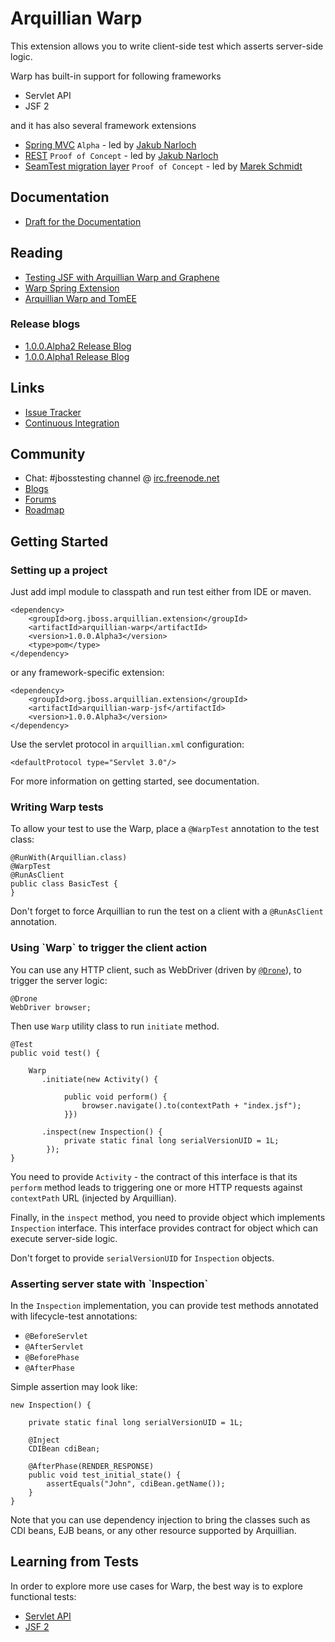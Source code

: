 Arquillian Warp
===============

This extension allows you to write client-side test which asserts server-side logic.

Warp has built-in support for following frameworks

* Servlet API
* JSF 2

and it has also several framework extensions

* [Spring MVC](http://arquillian.org/blog/2012/07/24/arquillian-extension-spring-1-0-0-Alpha2/) `Alpha` - led by [Jakub Narloch](https://github.com/jmnarloch/)
* [REST](https://github.com/jmnarloch/arquillian-extension-warp-rest/blob/master/ftest/ftest-resteasy/src/test/java/org/jboss/arquillian/quickstart/resteasy/service/rs/StockServiceAjaxTestCase.java#L78) `Proof of Concept` - led by [Jakub Narloch](https://github.com/jmnarloch/)
* [SeamTest migration layer](https://github.com/maschmid/warped-seam-test) `Proof of Concept` - led by [Marek Schmidt](https://github.com/maschmid)

Documentation
-------------

* [Draft for the Documentation](https://github.com/lfryc/arquillian.github.com/blob/warp-docs/docs/warp.adoc)

Reading
-------

* [Testing JSF with Arquillian Warp and Graphene](http://lukas.fryc.eu/blog/tags/testing-jsf/)
* [Warp Spring Extension](http://arquillian.org/blog/2012/07/24/arquillian-extension-spring-1-0-0-Alpha2/)
* [Arquillian Warp and TomEE](http://rmannibucau.wordpress.com/2012/10/23/arquillian-warp-and-tomee/)

<h3>Release blogs</h3>

* [1.0.0.Alpha2 Release Blog](http://arquillian.org/blog/2013/01/15/arquillian-extension-warp-1-0-0-Alpha2/)
* [1.0.0.Alpha1 Release Blog](http://arquillian.org/blog/2012/05/27/arquillian-extension-warp-1-0-0-Alpha1/)

Links
-----

* [Issue Tracker](https://issues.jboss.org/browse/ARQ/component/12315782)
* [Continuous Integration](https://arquillian.ci.cloudbees.com/job/Arquillian-Extension-Warp/)

Community
---------

* Chat: #jbosstesting channel @ [irc.freenode.net](http://webchat.freenode.net/)
* [Blogs](http://arquillian.org/blog/tags/warp/)
* [Forums](https://community.jboss.org/en/arquillian/dev)
* [Roadmap](https://community.jboss.org/thread/222044)

Getting Started
---------------

<h3>Setting up a project</h3>

Just add impl module to classpath and run test either from IDE or maven.

    <dependency>
        <groupId>org.jboss.arquillian.extension</groupId>
        <artifactId>arquillian-warp</artifactId>
        <version>1.0.0.Alpha3</version>
        <type>pom</type>
    </dependency>

or any framework-specific extension:

    <dependency>
        <groupId>org.jboss.arquillian.extension</groupId>
        <artifactId>arquillian-warp-jsf</artifactId>
        <version>1.0.0.Alpha3</version>
    </dependency>

Use the servlet protocol in `arquillian.xml` configuration:

    <defaultProtocol type="Servlet 3.0"/>

For more information on getting started, see documentation.

<h3>Writing Warp tests</h3>

To allow your test to use the Warp, place a `@WarpTest` annotation to the test class:

    @RunWith(Arquillian.class)
    @WarpTest
    @RunAsClient
    public class BasicTest {
    }

Don't forget to force Arquillian to run the test on a client with a `@RunAsClient` annotation.


<h3>Using `Warp` to trigger the client action</h3>

You can use any HTTP client, such as WebDriver (driven by [`@Drone`](https://docs.jboss.org/author/display/ARQ/Drone)), to trigger the server logic:

    @Drone
    WebDriver browser;

Then use `Warp` utility class to run `initiate` method.

    @Test
    public void test() {

        Warp
           .initiate(new Activity() {

                public void perform() {
                    browser.navigate().to(contextPath + "index.jsf");
                }})

           .inspect(new Inspection() {
                private static final long serialVersionUID = 1L;
            });
    }

You need to provide `Activity` - the contract of this interface is that its `perform` method leads to triggering one or more HTTP requests against `contextPath` URL (injected by Arquillian).

Finally, in the `inspect` method, you need to provide object which implements `Inspection` interface. This interface provides contract for object which can execute server-side logic.

Don't forget to provide `serialVersionUID` for `Inspection` objects.


<h3>Asserting server state with `Inspection`</h3>

In the `Inspection` implementation, you can provide test methods annotated with lifecycle-test annotations:

* `@BeforeServlet`
* `@AfterServlet`
* `@BeforePhase`
* `@AfterPhase`

Simple assertion may look like:

    new Inspection() {

        private static final long serialVersionUID = 1L;

        @Inject
        CDIBean cdiBean;

        @AfterPhase(RENDER_RESPONSE)
        public void test_initial_state() {
            assertEquals("John", cdiBean.getName());
        }
    }

Note that you can use dependency injection to bring the classes such as CDI beans, EJB beans, or any other resource supported by Arquillian.

Learning from Tests
-------------------

In order to explore more use cases for Warp, the best way is to explore functional tests:

* [Servlet API](https://github.com/arquillian/arquillian-extension-warp/tree/master/ftest/src/test/java/org/jboss/arquillian/warp/ftest)
* [JSF 2](https://github.com/arquillian/arquillian-extension-warp/tree/master/extension/jsf-ftest/src/test/java/org/jboss/arquillian/warp/jsf/ftest)

